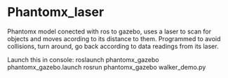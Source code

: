 # Phantomx_laser
Phantomx model conected with ros to gazebo, uses a laser to scan for objects and moves acording to its distance to them.
Programmed to avoid collisions, turn around, go back according to data readings from its laser.

Launch this in console:
roslaunch phantomx_gazebo phantomx_gazebo.launch
rosrun phantomx_gazebo walker_demo.py




